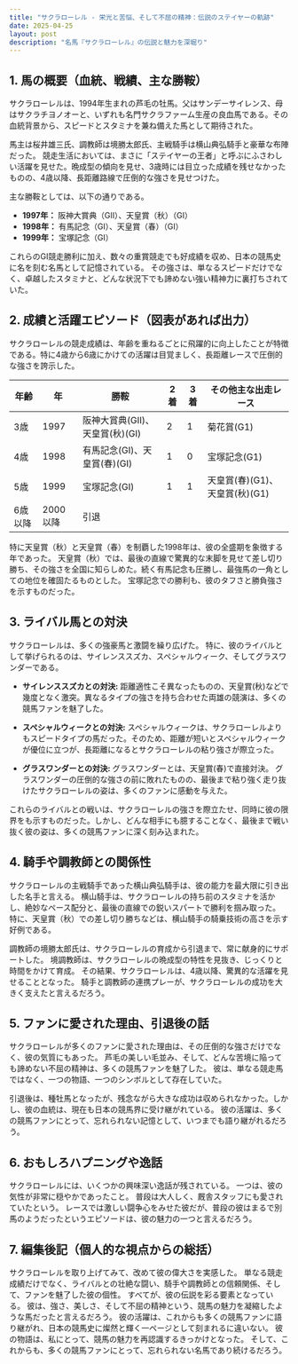 ```yaml
---
title: "サクラローレル - 栄光と苦悩、そして不屈の精神：伝説のステイヤーの軌跡"
date: 2025-04-25
layout: post
description: "名馬『サクラローレル』の伝説と魅力を深堀り"
---
```


## 1. 馬の概要（血統、戦績、主な勝鞍）

サクラローレルは、1994年生まれの芦毛の牡馬。父はサンデーサイレンス、母はサクラチヨノオーと、いずれも名門サクラファーム生産の良血馬である。その血統背景から、スピードとスタミナを兼ね備えた馬として期待された。

馬主は桜井雄三氏、調教師は境勝太郎氏、主戦騎手は横山典弘騎手と豪華な布陣だった。  競走生活においては、まさに「ステイヤーの王者」と呼ぶにふさわしい活躍を見せた。晩成型の傾向を見せ、3歳時には目立った成績を残せなかったものの、4歳以降、長距離路線で圧倒的な強さを見せつけた。

主な勝鞍としては、以下の通りである。

* **1997年：** 阪神大賞典（GII）、天皇賞（秋）（GI）
* **1998年：** 有馬記念（GI）、天皇賞（春）（GI）
* **1999年：** 宝塚記念（GI）


これらのGI競走勝利に加え、数々の重賞競走でも好成績を収め、日本の競馬史に名を刻む名馬として記憶されている。  その強さは、単なるスピードだけでなく、卓越したスタミナと、どんな状況下でも諦めない強い精神力に裏打ちされていた。


## 2. 成績と活躍エピソード（図表があれば出力）

サクラローレルの競走成績は、年齢を重ねるごとに飛躍的に向上したことが特徴である。特に4歳から6歳にかけての活躍は目覚ましく、長距離レースで圧倒的な強さを誇示した。

| 年齢 | 年 | 勝鞍                               | 2着 | 3着 | その他主な出走レース                                   |
|------|----|------------------------------------|-----|-----|-------------------------------------------------------|
| 3歳   | 1997 | 阪神大賞典(GII)、天皇賞(秋)(GI)           | 2   | 1   | 菊花賞(G1)                                         |
| 4歳   | 1998 | 有馬記念(GI)、天皇賞(春)(GI)           | 1   | 0   | 宝塚記念(G1)                                         |
| 5歳   | 1999 | 宝塚記念(GI)                            | 1   | 1   | 天皇賞(春)(G1)、天皇賞(秋)(G1)                         |
| 6歳以降| 2000以降 |  引退                               |     |     |                                                       |


特に天皇賞（秋）と天皇賞（春）を制覇した1998年は、彼の全盛期を象徴する年であった。  天皇賞（秋）では、最後の直線で驚異的な末脚を見せて差し切り勝ち、その強さを全国に知らしめた。続く有馬記念も圧勝し、最強馬の一角としての地位を確固たるものとした。 宝塚記念での勝利も、彼のタフさと勝負強さを示すものだった。


## 3. ライバル馬との対決

サクラローレルは、多くの強豪馬と激闘を繰り広げた。 特に、彼のライバルとして挙げられるのは、サイレンススズカ、スペシャルウィーク、そしてグラスワンダーである。

* **サイレンススズカとの対決:**  距離適性こそ異なったものの、天皇賞(秋)などで幾度となく激突。異なるタイプの強さを持ち合わせた両雄の競演は、多くの競馬ファンを魅了した。

* **スペシャルウィークとの対決:**  スペシャルウィークは、サクラローレルよりもスピードタイプの馬だった。そのため、距離が短いとスペシャルウィークが優位に立つが、長距離になるとサクラローレルの粘り強さが際立った。

* **グラスワンダーとの対決:**  グラスワンダーとは、天皇賞(春)で直接対決。  グラスワンダーの圧倒的な強さの前に敗れたものの、最後まで粘り強く走り抜けたサクラローレルの姿は、多くのファンに感動を与えた。


これらのライバルとの戦いは、サクラローレルの強さを際立たせ、同時に彼の限界をも示すものだった。しかし、どんな相手にも臆することなく、最後まで戦い抜く彼の姿は、多くの競馬ファンに深く刻み込まれた。


## 4. 騎手や調教師との関係性

サクラローレルの主戦騎手であった横山典弘騎手は、彼の能力を最大限に引き出した名手と言える。  横山騎手は、サクラローレルの持ち前のスタミナを活かし、絶妙なペース配分と、最後の直線での鋭いスパートで勝利を掴み取った。  特に、天皇賞（秋）での差し切り勝ちなどは、横山騎手の騎乗技術の高さを示す好例である。

調教師の境勝太郎氏は、サクラローレルの育成から引退まで、常に献身的にサポートした。  境調教師は、サクラローレルの晩成型の特性を見抜き、じっくりと時間をかけて育成。  その結果、サクラローレルは、4歳以降、驚異的な活躍を見せることとなった。  騎手と調教師の連携プレーが、サクラローレルの成功を大きく支えたと言えるだろう。


## 5. ファンに愛された理由、引退後の話

サクラローレルが多くのファンに愛された理由は、その圧倒的な強さだけでなく、彼の気質にもあった。  芦毛の美しい毛並み、そして、どんな苦境に陥っても諦めない不屈の精神は、多くの競馬ファンを魅了した。  彼は、単なる競走馬ではなく、一つの物語、一つのシンボルとして存在していた。

引退後は、種牡馬となったが、残念ながら大きな成功は収められなかった。しかし、彼の血統は、現在も日本の競馬界に受け継がれている。  彼の活躍は、多くの競馬ファンにとって、忘れられない記憶として、いつまでも語り継がれるだろう。


## 6. おもしろハプニングや逸話

サクラローレルには、いくつかの興味深い逸話が残されている。  一つは、彼の気性が非常に穏やかであったこと。  普段は大人しく、厩舎スタッフにも愛されていたという。  レースでは激しい闘争心をみせた彼だが、普段の彼はまるで別馬のようだったというエピソードは、彼の魅力の一つと言えるだろう。


## 7. 編集後記（個人的な視点からの総括）

サクラローレルを取り上げてみて、改めて彼の偉大さを実感した。  単なる競走成績だけでなく、ライバルとの壮絶な闘い、騎手や調教師との信頼関係、そして、ファンを魅了した彼の個性。  すべてが、彼の伝説を彩る要素となっている。  彼は、強さ、美しさ、そして不屈の精神という、競馬の魅力を凝縮したような馬だったと言えるだろう。  彼の活躍は、これからも多くの競馬ファンに語り継がれ、日本の競馬史に燦然と輝く一ページとして刻まれるに違いない。  彼の物語は、私にとって、競馬の魅力を再認識するきっかけとなった。  そして、これからも、多くの競馬ファンにとって、忘れられない名馬であり続けるだろう。
